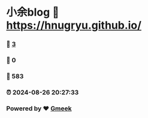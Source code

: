 # 小余blog :link: https://hnugryu.github.io/ 
### :page_facing_up: [3](https://hnugryu.github.io//tag.html) 
### :speech_balloon: 0 
### :hibiscus: 583 
### :alarm_clock: 2024-08-26 20:27:33 
### Powered by :heart: [Gmeek](https://github.com/Meekdai/Gmeek)
